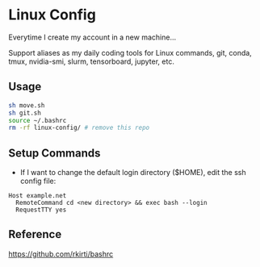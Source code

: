 # Linux Config

Everytime I create my account in a new machine...

Support aliases as my daily coding tools for Linux commands, git, conda, tmux, nvidia-smi, slurm, tensorboard, jupyter, etc. 

## Usage
```bash
sh move.sh
sh git.sh
source ~/.bashrc
rm -rf linux-config/ # remove this repo
```

## Setup Commands
- If I want to change the default login directory ($HOME), edit the ssh config file:
```
Host example.net
  RemoteCommand cd <new directory> && exec bash --login
  RequestTTY yes
```

## Reference
https://github.com/rkirti/bashrc
